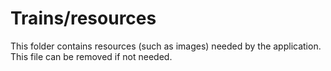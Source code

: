 # Trains/resources

This folder contains resources (such as images) needed by the application. This file can
be removed if not needed.
